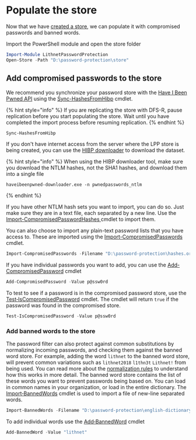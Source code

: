 # Populate the store

Now that we have [created a store](create-a-new-store.md), we can populate it with compromised passwords and banned words.

Import the PowerShell module and open the store folder

```powershell
Import-Module LithnetPasswordProtection
Open-Store -Path "D:\password-protection\store"
```

## Add compromised passwords to the store

We recommend you synchronize your password store with the [Have I Been Pwned API](https://haveibeenpwned.com/API/v3) using the [Sync-HashesFromHibp](../advanced-help/powershell-reference/sync-hashesfromhibp.md) cmdlet. 

{% hint style="info" %}
If you are replicating the store with DFS-R, pause replication before you start populating the store. Wait until you have completed the import process before resuming replication.
{% endhint %}

```powershell
Sync-HashesFromHibp
```

If you don't have internet access from the server where the LPP store is being created, you can use the [HIBP downloader](https://github.com/HaveIBeenPwned/PwnedPasswordsDownloader) to download the dataset.

{% hint style="info" %}
When using the HIBP downloader tool, make sure you download the NTLM hashes, not the SHA1 hashes, and download them into a single file

```
haveibeenpwned-downloader.exe -n pwnedpasswords_ntlm
```
{% endhint %}

If you have other NTLM hash sets you want to import, you can do so. Just make sure they are in a text file, each separated by a new line. Use the [Import-CompromisedPasswordHashes ](../advanced-help/powershell-reference/import-compromisedpasswordhashes.md) cmdlet to import them.

You can also choose to import any plain-text password lists that you have access to. These are imported using the [Import-CompromisedPasswords](../advanced-help/powershell-reference/import-compromisedpasswords.md) cmdlet.

```powershell
Import-CompromisedPasswords -Filename "D:\password-protection\hashes.org-2018.txt"
```

If you have individual passwords you want to add, you can use the [Add-CompromisedPassword](../advanced-help/powershell-reference/add-compromisedpassword.md) cmdlet

```powershell
Add-CompromisedPassword -Value p@ssw0rd
```

To test to see if a password is in the compromised password store, use the [Test‐IsCompromisedPassword](../advanced-help/powershell-reference/test-iscompromisedpassword.md) cmdlet. The cmdlet will return `true` if the password was found in the compromised store.

```powershell
Test-IsCompromisedPassword -Value p@ssw0rd
```

### Add banned words to the store

The password filter can also protect against common substitutions by normalizing incoming passwords, and checking them against the banned word store. For example, adding the word `lithnet` to the banned word store, will prevent common variations such as `lithnet2018` `l1thn3t` `Lithnet!` from being used. You can read more about the [normalization rules](../advanced-help/normalization-rules.md) to understand how this works in more detail. The banned word store contains the list of these words you want to prevent passwords being based on. You can load in common names in your organization, or load in the entire dictionary. The [Import‐BannedWords](../advanced-help/powershell-reference/import-bannedwords.md) cmdlet is used to import a file of new-line separated words.

```powershell
Import-BannedWords -Filename "D:\password-protection\english-dictionary-words.txt"
```

To add individual words use the [Add‐BannedWord](../advanced-help/powershell-reference/add-bannedword.md) cmdlet

```powershell
Add-BannedWord -Value "lithnet"
```

